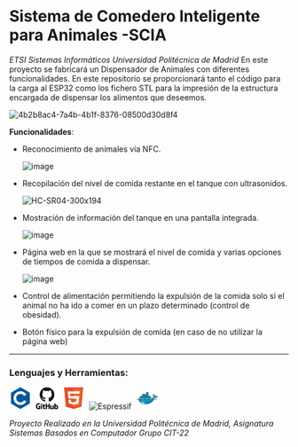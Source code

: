 # Sistema de Comedero Inteligente para Animales -SCIA
*ETSI Sistemas Informáticos Universidad Politécnica de Madrid*
En este proyecto se fabricará un Dispensador de Animales con diferentes funcionalidades.
En este repositorio se proporcionará tanto el código para la carga al ESP32 como los fichero STL para la impresión de la estructura encargada de dispensar los alimentos que deseemos.


![4b2b8ac4-7a4b-4b1f-8376-08500d30d8f4](https://github.com/Rubbit04/ESP-IDF-PetFeeder/assets/73599929/13ed43f2-8bb1-4d33-91d4-e9e6d24479e3)



**Funcionalidades**:
 
- Reconocimiento de animales vía NFC.
  
  ![image](https://github.com/Rubbit04/ESP-IDF-PetFeeder/assets/73599929/b532caab-2fc7-4f04-b86b-6eedefc366ad)

- Recopilación del nivel de comida restante en el tanque con ultrasonidos.
  
  ![HC-SR04-300x194](https://github.com/Rubbit04/ESP-IDF-PetFeeder/assets/73599929/ee733d35-c13e-4804-b8f8-85b3d2822b74)

- Mostración de información del tanque en una pantalla integrada.
  
   ![image](https://github.com/Rubbit04/ESP-IDF-PetFeeder/assets/73599929/0b91f228-61ba-43f5-bda5-b3edb261d7d1)


- Página web en la que se mostrará el nivel de comida y varias opciones de tiempos de comida a dispensar.

  ![image](https://github.com/Rubbit04/ESP-IDF-PetFeeder/assets/73599929/6403a5ca-55d1-4869-9b1a-781f5f5393eb)

- Control de alimentación permitiendo la expulsión de la comida solo si el animal no ha ido a comer en un plazo determinado (control de obesidad).
- Botón físico para la expulsión de comida (en caso de no utilizar la página web)

---

<div align="left">
  <h3> Lenguajes y Herramientas:</h3>
  <div>
       <img src="https://github.com/devicons/devicon/blob/master/icons/c/c-plain.svg" title="C" alt="C" width="40" height="40"/>&nbsp;
       <img src="https://github.com/devicons/devicon/blob/master/icons/github/github-original-wordmark.svg" title="GitHub" alt="GitHub" width="40" height="40"/>&nbsp;
       <img src="https://github.com/devicons/devicon/blob/master/icons/html5/html5-original.svg" title="HTML" alt="HTML" width="40" height="40"/>&nbsp;
       <img src="https://github.com/Rubbit04/ESP-IDF-PetFeeder/assets/73599929/4079084d-08b9-42a5-9f5d-7029a5f72503" title="Espressif" alt="Espressif" width="40" height="40"/>&nbsp;
       <img src="https://github.com/devicons/devicon/blob/master/icons/docker/docker-original.svg" title="Docker" alt="Docker" width="40" height="40"/>&nbsp;
  <div>
<div>

*Proyecto Realizado en la Universidad Politécnica de Madrid, Asignatura Sistemas Basados en Computador Grupo CIT-22*

